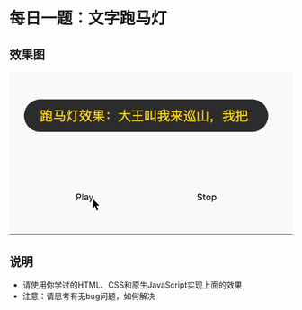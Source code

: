 # 每日一题：文字跑马灯

## 效果图
![跑马灯效果](./images/01-paomadeng.gif)

## 说明
- 请使用你学过的HTML、CSS和原生JavaScript实现上面的效果
- 注意：请思考有无bug问题，如何解决
